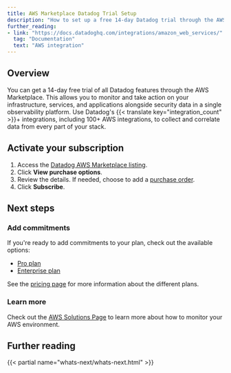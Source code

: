 ```yaml
---
title: AWS Marketplace Datadog Trial Setup
description: "How to set up a free 14-day Datadog trial through the AWS Marketplace"
further_reading:
- link: "https://docs.datadoghq.com/integrations/amazon_web_services/"
  tag: "Documentation"
  text: "AWS integration"
---
```


## Overview

You can get a 14-day free trial of all Datadog features through the AWS Marketplace. This allows you to monitor and take action on your infrastructure, services, and applications alongside security data in a single observability platform. Use Datadog's {{< translate key="integration_count" >}}+ integrations, including 100+ AWS integrations, to collect and correlate data from every part of your stack.

## Activate your subscription

1. Access the [Datadog AWS Marketplace listing][1].
2. Click **View purchase options**.
3. Review the details. If needed, choose to add a [purchase order][2].
4. Click **Subscribe**.

## Next steps

### Add commitments

If you're ready to add commitments to your plan, check out the available options:

- [Pro plan][3]
- [Enterprise plan][4]

See the [pricing page][5] for more information about the different plans.

### Learn more

Check out the [AWS Solutions Page][6] to learn more about how to monitor your AWS environment.

## Further reading

{{< partial name="whats-next/whats-next.html" >}}

[1]: https://aws.amazon.com/marketplace/pp/prodview-7tlwraipohxq6
[2]: https://docs.aws.amazon.com/marketplace/latest/buyerguide/buyer-purchase-orders.html?icmpid=docs_console_unmapped
[3]: https://aws.amazon.com/marketplace/pp/prodview-536p4hpqbajc2
[4]: https://aws.amazon.com/marketplace/pp/prodview-tl2m77mvj2gmk
[5]: https://www.datadoghq.com/pricing/
[6]: https://www.datadoghq.com/solutions/aws/
